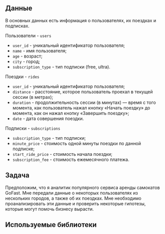 ## Данные
В основных данных есть информация о пользователях, их поездках и подписках.

Пользователи - `users`

* `user_id` - уникальный идентификатор пользователя;
* `name` - имя пользователя;
* `age` - возраст;
* `city` - город;
* `subscription_type` - тип подписки (free, ultra).

Поездки - `rides`

* `user_id` - уникальный идентификатор пользователя;
* `distance` - расстояние, которое пользователь проехал в текущей сессии (в метрах); 
* `duration` - продолжительность сессии (в минутах) — время с того момента, как пользователь нажал кнопку «Начать поездку» до момента, как он нажал кнопку «Завершить поездку»; 
* `date` - дата совершения поездки.

Подписки - `subscriptions`

* `subscription_type` - тип подписки;
* `minute_price` - стоимость одной минуты поездки по данной подписке;
* `start_ride_price` - стоимость начала поездки;
* `subscription_fee` - стоимость ежемесячного платежа.
## Задача
Предположим, что я аналитик популярного сервиса аренды самокатов GoFast. Мне передали данные о некоторых пользователях из нескольких городов, а также об их поездках. Мне необходимо проанализировать эти данные и проверить некоторые гипотезы, которые могут помочь бизнесу вырасти.
## Используемые библиотеки

